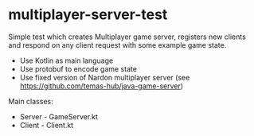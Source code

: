 # multiplayer-server-test

Simple test which creates Multiplayer game server, registers new clients and respond on any client request with some example game state.
- Use Kotlin as main language
- Use protobuf to encode game state
- Use fixed version of Nardon multiplayer server (see https://github.com/temas-hub/java-game-server)

Main classes:
- Server - GameServer.kt
- Client - Client.kt
